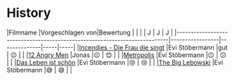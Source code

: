 # History

|Filmname                                                                   |Vorgeschlagen von|Bewertung                  |
|                                                                           |                 | J            |  J  |  J  |
|---------------------------------------------------------------------------|-----------------|--------------|-----|-----|
|[Incendies - Die Frau die singt](https://www.imdb.com/title/tt1255953/)    |Evi Stöbermann   |gut           |  😐 |     |
|[12 Angry Men](https://www.imdb.com/title/tt0050083/)                      |Jonas            |😐            |  😊 |     |
|[Metropolis](https://www.imdb.com/title/tt0017136/)                        |Evi Stöbermann   |😐            |  😕 |     |
|[Das Leben ist schön](https://www.imdb.com/title/tt0118799/)               |Evi Stöbermann   |😢            |  😢 |     |
|[The Big Lebowski](https://www.imdb.com/title/tt0118715/)                  |Evi Stöbermann   |😅            |  😅 |     |
